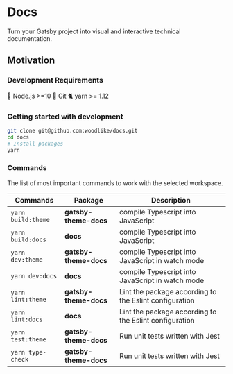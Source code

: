# Docs

Turn your Gatsby project into visual and interactive technical documentation.

## Motivation


### Development Requirements

🚀 Node.js >=10
🌲 Git
🐈 yarn >= 1.12

### Getting started with development

```sh
git clone git@github.com:woodlike/docs.git
cd docs
# Install packages
yarn
```

### Commands

The list of most important commands to work with the selected workspace.

| Commands                 | Package               | Description                                                   |
| ------------------------ | --------------------- | ------------------------------------------------------------- |
| `yarn build:theme`       | **gatsby-theme-docs** | compile Typescript into JavaScript                            |
| `yarn build:docs`        | **docs**              | compile Typescript into JavaScript                            |
| `yarn dev:theme`         | **gatsby-theme-docs** | compile Typescript into JavaScript in watch mode              |
| `yarn dev:docs`          | **docs**              | compile Typescript into JavaScript in watch mode              |
| `yarn lint:theme`        | **gatsby-theme-docs** | Lint the package according to the Eslint configuration        |
| `yarn lint:docs`         | **docs**              | Lint the package according to the Eslint configuration        |
| `yarn test:theme`        | **gatsby-theme-docs** | Run unit tests written with Jest                              |
| `yarn type-check`        | **gatsby-theme-docs** | Run unit tests written with Jest                              |

